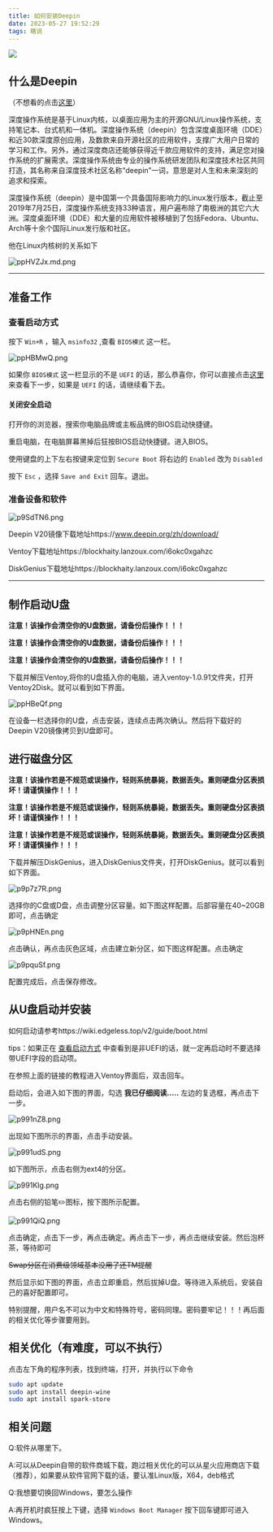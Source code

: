 ```yaml
---
title: 如何安装Deepin
date: 2023-05-27 19:52:29
tags: 瞎说
---
```


![](https://s1.ax1x.com/2023/04/16/p991nZ8.png)

## 什么是Deepin

（不想看的点击[这里](#准备工作)）

深度操作系统是基于Linux内核，以桌面应用为主的开源GNU/Linux操作系统，支持笔记本、台式机和一体机。深度操作系统（deepin）包含深度桌面环境（DDE）和近30款深度原创应用，及数款来自开源社区的应用软件，支撑广大用户日常的学习和工作。另外，通过深度商店还能够获得近千款应用软件的支持，满足您对操作系统的扩展需求。深度操作系统由专业的操作系统研发团队和深度技术社区共同打造，其名称来自深度技术社区名称“deepin”一词，意思是对人生和未来深刻的追求和探索。 

深度操作系统（deepin）是中国第一个具备国际影响力的Linux发行版本，截止至2019年7月25日，深度操作系统支持33种语言，用户遍布除了南极洲的其它六大洲。深度桌面环境（DDE）和大量的应用软件被移植到了包括Fedora、Ubuntu、Arch等十余个国际Linux发行版和社区。 

他在Linux内核树的关系如下

![ppHVZJx.md.png](https://s1.ax1x.com/2023/04/08/ppHVZJx.md.png)

***

## 准备工作

### 查看启动方式

按下 `Win+R` ，输入 `msinfo32` ,查看 `BIOS模式` 这一栏。

![ppHBMwQ.png](https://s1.ax1x.com/2023/04/09/ppHBMwQ.png)

如果你 `BIOS模式` 这一栏显示的不是 `UEFI` 的话，那么恭喜你，你可以直接点击[这里](#准备设备和软件)来查看下一步，如果是 `UEFI` 的话，请继续看下去。

#### 关闭安全启动

打开你的浏览器，搜索你电脑品牌或主板品牌的BIOS启动快捷键。

重启电脑，在电脑屏幕黑掉后狂按BIOS启动快捷键。进入BIOS。

使用键盘的上下左右按键来定位到 `Secure Boot` 将右边的 `Enabled` 改为 `Disabled` 

按下 `Esc` ，选择 `Save and Exit` 回车。退出。

### 准备设备和软件

![p9SdTN6.png](https://s1.ax1x.com/2023/04/14/p9SdTN6.png)

Deepin V20镜像下载地址https://www.deepin.org/zh/download/

Ventoy下载地址https://blockhaity.lanzoux.com/i6okc0xgahzc

DiskGenius下载地址https://blockhaity.lanzoux.com/i6okc0xgahzc

***

## 制作启动U盘

**注意！该操作会清空你的U盘数据，请备份后操作！！！**

**注意！该操作会清空你的U盘数据，请备份后操作！！！**

**注意！该操作会清空你的U盘数据，请备份后操作！！！**

下载并解压Ventoy,将你的U盘插入你的电脑，进入ventoy-1.0.91文件夹，打开Ventoy2Disk。就可以看到如下界面。

![ppHBeQf.png](https://s1.ax1x.com/2023/04/09/ppHBeQf.png)

在设备一栏选择你的U盘，点击安装，连续点击两次确认。然后将下载好的Deepin V20镜像拷贝到U盘即可。

## 进行磁盘分区

**注意！该操作若是不规范或误操作，轻则系统暴毙，数据丢失。重则硬盘分区表损坏！请谨慎操作！！！**

**注意！该操作若是不规范或误操作，轻则系统暴毙，数据丢失。重则硬盘分区表损坏！请谨慎操作！！！**

**注意！该操作若是不规范或误操作，轻则系统暴毙，数据丢失。重则硬盘分区表损坏！请谨慎操作！！！**

下载并解压DiskGenius，进入DiskGenius文件夹，打开DiskGenius。就可以看到如下界面。

![p9p7z7R.png](https://s1.ax1x.com/2023/04/15/p9p7z7R.png)

选择你的C盘或D盘，点击调整分区容量。如下图这样配置。后部容量在40~20GB即可，点击确定

![p9pHNEn.png](https://s1.ax1x.com/2023/04/15/p9pHNEn.png)

点击确认，再点击灰色区域，点击建立新分区，如下图这样配置。点击确定

![p9pquSf.png](https://s1.ax1x.com/2023/04/15/p9pquSf.png)

配置完成后，点击保存修改。

## 从U盘启动并安装

如何启动请参考https://wiki.edgeless.top/v2/guide/boot.html

tips：如果正在 [查看启动方式](#查看启动方式) 中查看到是非UEFI的话，就一定再启动时不要选择带UEFI字段的启动项。

在参照上面的链接的教程进入Ventoy界面后，双击回车。

启动后，会进入如下图的界面，勾选 **我已仔细阅读.....** 左边的复选框，再点击下一步。

![p991nZ8.png](https://s1.ax1x.com/2023/04/16/p991nZ8.png)

出现如下图所示的界面，点击手动安装。

![p991udS.png](https://s1.ax1x.com/2023/04/16/p991udS.png)

如下图所示，点击右侧为ext4的分区。

![p991KIg.png](https://s1.ax1x.com/2023/04/16/p991KIg.png)

点击右侧的铅笔✏️图标，按下图所示配置。

![p991QiQ.png](https://s1.ax1x.com/2023/04/16/p991QiQ.png)

点击确定，点击下一步，再点击确定。再点击下一步，再点击继续安装。然后泡杯茶，等待即可

~~Swap分区在消费级领域基本没用了还TM提醒~~

然后显示如下图的界面，点击立即重启，然后拔掉U盘。等待进入系统后，安装自己的喜好配置即可。

特别提醒，用户名不可以为中文和特殊符号，密码同理。密码要牢记！！！再后面的相关优化等步骤要用到。

## 相关优化（有难度，可以不执行）

点击左下角的程序列表，找到终端，打开，并执行以下命令

``` Bash
sudo apt update
sudo apt install deepin-wine
sudo apt install spark-store
```

## 相关问题

Q:软件从哪里下。

A:可以从Deepin自带的软件商城下载，跑过相关优化的可以从星火应用商店下载（推荐），如果要从软件官网下载的话，要认准Linux版，X64，deb格式

Q:我想要切换回Windows，要怎么操作

A:再开机时疯狂按上下键，选择 `Windows Boot Manager` 按下回车键即可进入Windows。